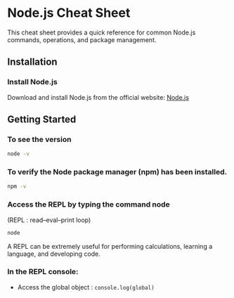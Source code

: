 # Node.js Cheat Sheet

This cheat sheet provides a quick reference for common Node.js commands, operations, and package management.

## Installation

### Install Node.js

Download and install Node.js from the official website: [Node.js](https://nodejs.org/)

## Getting Started

### To see the version
```bash
node -v
```
### To verify the Node package manager (npm) has been installed.
```bash
npm -v
```

### Access the REPL by typing the command node
(REPL : read–eval–print loop)
```bash
node 
```
A REPL can be extremely useful for performing calculations, learning a language, and developing code. 

### In the REPL console:

- Access the global object : `console.log(global)`